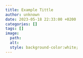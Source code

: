 ```yaml
---
title: Example Tittle
author: unknown
date: 2023-05-18 22:33:00 +0200
categories: []
tags: []
image:
  path: 
  alt: 
  style: background-color:white;
---
```

